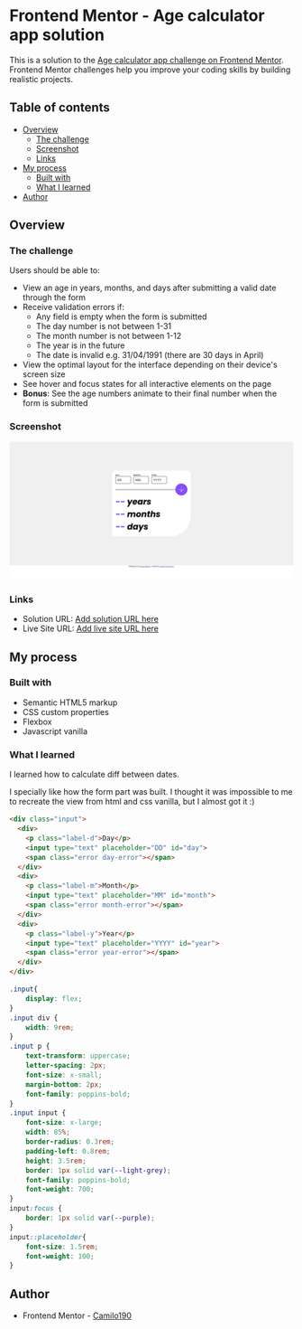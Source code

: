 # Frontend Mentor - Age calculator app solution

This is a solution to the [Age calculator app challenge on Frontend Mentor](https://www.frontendmentor.io/challenges/age-calculator-app-dF9DFFpj-Q). Frontend Mentor challenges help you improve your coding skills by building realistic projects. 

## Table of contents

- [Overview](#overview)
  - [The challenge](#the-challenge)
  - [Screenshot](#screenshot)
  - [Links](#links)
- [My process](#my-process)
  - [Built with](#built-with)
  - [What I learned](#what-i-learned)
- [Author](#author)


## Overview

### The challenge

Users should be able to:

- View an age in years, months, and days after submitting a valid date through the form
- Receive validation errors if:
  - Any field is empty when the form is submitted
  - The day number is not between 1-31
  - The month number is not between 1-12
  - The year is in the future
  - The date is invalid e.g. 31/04/1991 (there are 30 days in April)
- View the optimal layout for the interface depending on their device's screen size
- See hover and focus states for all interactive elements on the page
- **Bonus**: See the age numbers animate to their final number when the form is submitted

### Screenshot

![imagen](./img.jpg)


### Links

- Solution URL: [Add solution URL here](https://github.com/Camilo190/camilo190.github.io)
- Live Site URL: [Add live site URL here](https://camilo190.github.io/age-calculator-app-main/)

## My process

### Built with

- Semantic HTML5 markup
- CSS custom properties
- Flexbox
- Javascript vanilla

### What I learned

I learned how to calculate diff between dates.

I specially like how the form part was built. I thought it was impossible to me to recreate the view from html and css vanilla, but I almost got it :)

```html
<div class="input">
  <div>
    <p class="label-d">Day</p>
    <input type="text" placeholder="DD" id="day">
    <span class="error day-error"></span>
  </div>
  <div>
    <p class="label-m">Month</p>
    <input type="text" placeholder="MM" id="month">
    <span class="error month-error"></span>
  </div>
  <div>
    <p class="label-y">Year</p>
    <input type="text" placeholder="YYYY" id="year">
    <span class="error year-error"></span>
  </div>
</div>
```
```css
.input{
    display: flex;
}
.input div {
    width: 9rem;
}
.input p {
    text-transform: uppercase;
    letter-spacing: 2px;
    font-size: x-small;
    margin-bottom: 2px;
    font-family: poppins-bold;
}
.input input {
    font-size: x-large;
    width: 85%;
    border-radius: 0.3rem;
    padding-left: 0.8rem;
    height: 3.5rem;
    border: 1px solid var(--light-grey);
    font-family: poppins-bold;
    font-weight: 700;
}
input:focus {
    border: 1px solid var(--purple);
}
input::placeholder{
    font-size: 1.5rem;
    font-weight: 100;
}
```
## Author

- Frontend Mentor - [Camilo190](https://www.frontendmentor.io/profile/camilo190)


